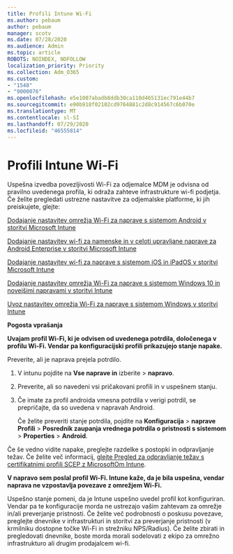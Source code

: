 ```yaml
---
title: Profili Intune Wi-Fi
ms.author: pebaum
author: pebaum
manager: scotv
ms.date: 07/28/2020
ms.audience: Admin
ms.topic: article
ROBOTS: NOINDEX, NOFOLLOW
localization_priority: Priority
ms.collection: Adm_O365
ms.custom:
- "1548"
- "9000076"
ms.openlocfilehash: e5e1007abadb8ddb30ca110d465131ec791e44b7
ms.sourcegitcommit: e90b918f02102cd9764881c2d8c914567c6b070e
ms.translationtype: MT
ms.contentlocale: sl-SI
ms.lasthandoff: 07/29/2020
ms.locfileid: "46555814"
---
```

# <a name="intune-wi-fi-profiles"></a>Profili Intune Wi-Fi

Uspešna izvedba povezljivosti Wi-Fi za odjemalce MDM je odvisna od pravilno uvedenega profila, ki odraža zahteve infrastrukture wi-fi podjetja. Če želite pregledati ustrezne nastavitve za odjemalske platforme, ki jih preiskujete, glejte: 

[Dodajanje nastavitev omrežja Wi-Fi za naprave s sistemom Android v storitvi Microsoft Intune](https://docs.microsoft.com/intune/wi-fi-settings-android)

[Dodajanje nastavitev wi-fi za namenske in v celoti upravljane naprave za Android Enterprise v storitvi Microsoft Intune](https://docs.microsoft.com/intune/wi-fi-settings-android-enterprise)

[Dodajanje nastavitev wi-fi za naprave s sistemom iOS in iPadOS v storitvi Microsoft Intune](https://docs.microsoft.com/intune/wi-fi-settings-ios)

[Dodajanje nastavitev omrežja Wi-Fi za naprave s sistemom Windows 10 in novejšimi napravami v storitvi Intune](https://docs.microsoft.com/intune/wi-fi-settings-windows)

[Uvoz nastavitev omrežja Wi-Fi za naprave s sistemom Windows v storitvi Intune](https://docs.microsoft.com/intune/wi-fi-settings-import-windows-8-1)

**Pogosta vprašanja**

**Uvajam profil Wi-Fi, ki je odvisen od uvedenega potrdila, določenega v profilu Wi-Fi. Vendar pa konfiguracijski profili prikazujejo stanje napake.**

Preverite, ali je naprava prejela potrdilo.

1. V intunu pojdite na **Vse naprave in** izberite > **napravo**.

2. Preverite, ali so navedeni vsi pričakovani profili in v uspešnem stanju.

3. Če imate za profil androida vmesna potrdila v verigi potrdil, se prepričajte, da so uvedena v napravah Android.

    Če želite preveriti stanje potrdila, pojdite na **Konfiguracija**  >  **naprave Profili**  >  **Posrednik zaupanja vrednega potrdila o pristnosti s sistemom**  >  **Properties**  >  **Android**.

Če še vedno vidite napake, preglejte razdelke s postopki in odpravljanje težav. Če želite več informacij, [glejte Pregled za odpravljanje težav s certifikatnimi profili SCEP z MicrosoftOm Intune](https://support.microsoft.com/help/4457481/troubleshooting-scep-certificate-profile-deployment-in-intune).

**V napravo sem poslal profil Wi-Fi. Intune kaže, da je bila uspešna, vendar naprava ne vzpostavlja povezave z omrežjem Wi-Fi.**

Uspešno stanje pomeni, da je Intune uspešno uvedel profil kot konfiguriran. Vendar pa te konfiguracije morda ne ustrezajo vašim zahtevam za omrežje in/ali preverjanje pristnosti. Če želite več podrobnosti o poskusu povezave, preglejte dnevnike v infrastrukturi in storitvi za preverjanje pristnosti (v krmilniku dostopne točke Wi-Fi in strežniku NPS/Radius). Če želite zbirati in pregledovati dnevnike, boste morda morali sodelovati z ekipo za omrežno infrastrukturo ali drugim prodajalcem wi-fi.